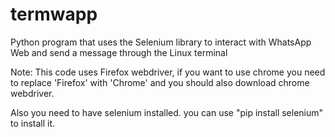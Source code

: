 # termwapp

Python program that uses the Selenium library to interact with WhatsApp Web and send a message through the Linux terminal

Note: This code uses Firefox webdriver, if you want to use chrome you need to replace 'Firefox' with 'Chrome' and you should also download chrome webdriver.

Also you need to have selenium installed. you can use "pip install selenium" to install it.